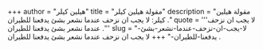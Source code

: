 +++
author = "هيلين كيلر"
title = "مقولة هيلين كيلر"
description = "مقولة هيلين كيلر: لا يجب ان نزحف عندما نشعر بشئ يدفعنا للطيران ."
quote = '''لا يجب ان نزحف عندما نشعر بشئ يدفعنا للطيران .''' 
slug = "لا-يجب-ان-نزحف-عندما-نشعر-بشئ-يدفعنا-للطيران-"
+++
لا يجب ان نزحف عندما نشعر بشئ يدفعنا للطيران .
